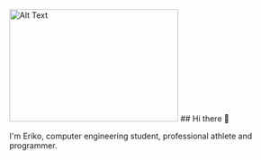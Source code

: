 <img src="https://github.com/user-attachments/assets/2f1e036f-9507-4a75-85d0-140b2f404b72" alt="Alt Text" width="300" height="200">
## Hi there 👋

I'm Eriko, computer engineering student, professional athlete and programmer.




<!--
**ErikoNitu/ErikoNitu** is a ✨ _special_ ✨ repository because its `README.md` (this file) appears on your GitHub profile.

Here are some ideas to get you started:

- 🔭 I’m currently working on ...
- 🌱 I’m currently learning ...
- 👯 I’m looking to collaborate on ...
- 🤔 I’m looking for help with ...
- 💬 Ask me about ...
- 📫 How to reach me: ...
- 😄 Pronouns: ...
- ⚡ Fun fact: ...
-->
